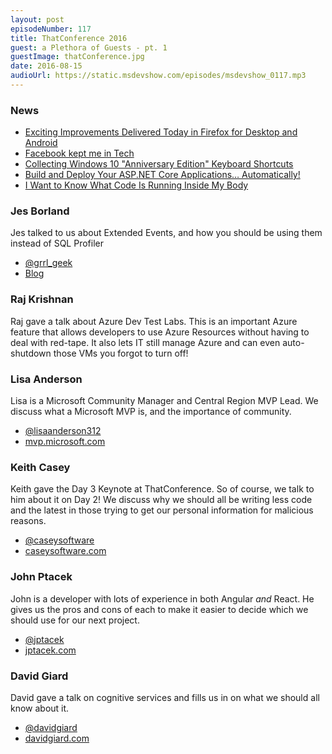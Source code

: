 ```yaml
---
layout: post
episodeNumber: 117
title: ThatConference 2016
guest: a Plethora of Guests - pt. 1
guestImage: thatConference.jpg
date: 2016-08-15
audioUrl: https://static.msdevshow.com/episodes/msdevshow_0117.mp3
---
```


### News

 - [Exciting Improvements Delivered Today in Firefox for Desktop and Android](https://blog.mozilla.org/blog/2016/08/02/exciting-improvements-in-firefox-for-desktop-and-android/)
 - [Facebook kept me in Tech](http://thewhitfordproject.blogspot.com/?m=1)
 - [Collecting Windows 10 "Anniversary Edition" Keyboard Shortcuts](http://www.hanselman.com/blog/CollectingWindows10AnniversaryEditionKeyboardShortcuts.aspx)
 - [Build and Deploy Your ASP.NET Core Applications… Automatically!](http://www.brandonmartinez.com/2016/08/08/build-and-deploy-your-asp-net-core-applications-automatically/)
 - [I Want to Know What Code Is Running Inside My Body](https://backchannel.com/i-want-to-know-what-code-is-running-inside-my-body-ff9a159da34b#.sg5qp2qt8)

 ### Jes Borland

 Jes talked to us about Extended Events, and how you should be using them instead of SQL Profiler

 - [@grrl_geek](https://twitter.com/grrl_geek)
 - [Blog](http://blogs.lessthandot.com/index.php/author/grrlgeek/)
  
### Raj Krishnan

Raj gave a talk about Azure Dev Test Labs. This is an important Azure feature that allows developers to use Azure Resources without having to deal with red-tape. It also lets IT still manage Azure and can even auto-shutdown those VMs you forgot to turn off!

### Lisa Anderson

Lisa is a Microsoft Community Manager and Central Region MVP Lead. We discuss what a Microsoft MVP is, and the importance of community.

 - [@lisaanderson312](https://twitter.com/lisaanderson312)
 - [mvp.microsoft.com](https://mvp.microsoft.com)

 ### Keith Casey

 Keith gave the Day 3 Keynote at ThatConference. So of course, we talk to him about it on Day 2! We discuss why we should all be writing less code and the latest in those trying to get our personal information for malicious reasons.

 - [@caseysoftware](https://twitter.com/caseysoftware)
 - [caseysoftware.com](http://caseysoftware.com/)

### John Ptacek

John is a developer with lots of experience in both Angular *and* React. He gives us the pros and cons of each to make it easier to decide which we should use for our next project.

 - [@jptacek](https://twitter.com/jptacek)
 - [jptacek.com](https://jptacek.com/)

### David Giard

David gave a talk on cognitive services and fills us in on what we should all know about it.

 - [@davidgiard](https://twitter.com/davidgiard)
 - [davidgiard.com](http://davidgiard.com)  